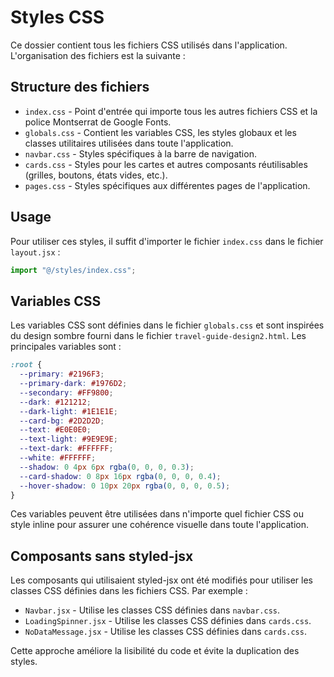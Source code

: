# Styles CSS

Ce dossier contient tous les fichiers CSS utilisés dans l'application. L'organisation des fichiers est la suivante :

## Structure des fichiers

- `index.css` - Point d'entrée qui importe tous les autres fichiers CSS et la police Montserrat de Google Fonts.
- `globals.css` - Contient les variables CSS, les styles globaux et les classes utilitaires utilisées dans toute l'application.
- `navbar.css` - Styles spécifiques à la barre de navigation.
- `cards.css` - Styles pour les cartes et autres composants réutilisables (grilles, boutons, états vides, etc.).
- `pages.css` - Styles spécifiques aux différentes pages de l'application.

## Usage

Pour utiliser ces styles, il suffit d'importer le fichier `index.css` dans le fichier `layout.jsx` :

```jsx
import "@/styles/index.css";
```

## Variables CSS

Les variables CSS sont définies dans le fichier `globals.css` et sont inspirées du design sombre fourni dans le fichier `travel-guide-design2.html`. Les principales variables sont :

```css
:root {
  --primary: #2196F3;
  --primary-dark: #1976D2;
  --secondary: #FF9800;
  --dark: #121212;
  --dark-light: #1E1E1E;
  --card-bg: #2D2D2D;
  --text: #E0E0E0;
  --text-light: #9E9E9E;
  --text-dark: #FFFFFF;
  --white: #FFFFFF;
  --shadow: 0 4px 6px rgba(0, 0, 0, 0.3);
  --card-shadow: 0 8px 16px rgba(0, 0, 0, 0.4);
  --hover-shadow: 0 10px 20px rgba(0, 0, 0, 0.5);
}
```

Ces variables peuvent être utilisées dans n'importe quel fichier CSS ou style inline pour assurer une cohérence visuelle dans toute l'application.

## Composants sans styled-jsx

Les composants qui utilisaient styled-jsx ont été modifiés pour utiliser les classes CSS définies dans les fichiers CSS. Par exemple :

- `Navbar.jsx` - Utilise les classes CSS définies dans `navbar.css`.
- `LoadingSpinner.jsx` - Utilise les classes CSS définies dans `cards.css`.
- `NoDataMessage.jsx` - Utilise les classes CSS définies dans `cards.css`.

Cette approche améliore la lisibilité du code et évite la duplication des styles. 